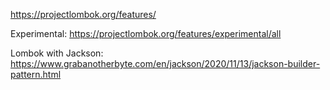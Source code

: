 https://projectlombok.org/features/

Experimental: https://projectlombok.org/features/experimental/all

Lombok with Jackson: https://www.grabanotherbyte.com/en/jackson/2020/11/13/jackson-builder-pattern.html
